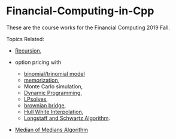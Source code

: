 # Financial-Computing-in-Cpp
These are the course works for the Financial Computing 2019 Fall.

Topics Related:

* [Recursion](https://github.com/jieqian2/Financial-Computing-in-Cpp/blob/master/Assignment/sudoku_using_recursion.h), 
* option pricing with 
  * [binomial/trinomial model](https://github.com/jieqian2/Financial-Computing-in-Cpp/blob/master/Assignment/AmericanOptionPricing_Trinomial_DP.cpp)
  * [memorization](https://github.com/jieqian2/Financial-Computing-in-Cpp/blob/master/Assignment/european%20options%20pricing%20by%20memorization.cpp), 
  * Monte Carlo simulation, 
  * [Dynamic Programming](https://github.com/jieqian2/Financial-Computing-in-Cpp/blob/master/Code%20Used%20In%20Class/down_and_out_adjusted_dynamic_prog.cpp),
  * [LPsolves](https://github.com/jieqian2/Financial-Computing-in-Cpp/blob/master/Assignment/euro%20options%20pricing%20LPs.cpp), 
  * [brownian bridge](https://github.com/jieqian2/Financial-Computing-in-Cpp/blob/master/Assignment/barrier%20option%20pricing%20with%20brownian-bridge.cpp),
  *  [Hull White Interpolation](https://github.com/jieqian2/Financial-Computing-in-Cpp/blob/master/Code%20Used%20In%20Class/Asian%20Options%20via%20Hull-White%20Interpolation.cpp),
  * [Longstaff and Schwartz Algorithm](https://github.com/jieqian2/Financial-Computing-in-Cpp/blob/master/Code%20Used%20In%20Class/longstaff_shwartz.cpp).

* [Median of Medians Algorithm](https://github.com/jieqian2/Financial-Computing-in-Cpp/blob/master/Code%20Used%20In%20Class/Median-of-Medians%20Algorithm.cpp)
